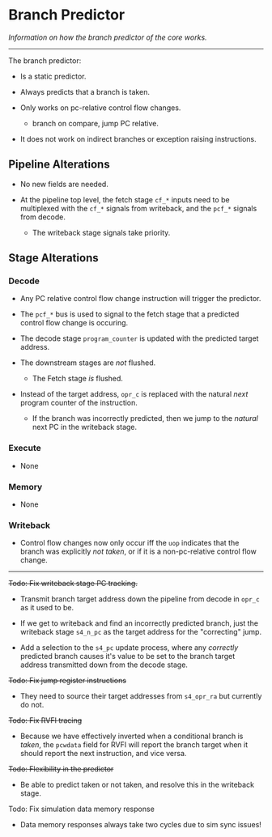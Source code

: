 
# Branch Predictor

*Information on how the branch predictor of the core works.*

---

The branch predictor:

- Is a static predictor.

- Always predicts that a branch is taken.

- Only works on pc-relative control flow changes.

  - branch on compare, jump PC relative.

- It does not work on indirect branches or exception raising instructions.

## Pipeline Alterations

- No new fields are needed.

- At the pipeline top level, the fetch stage `cf_*` inputs need to be
  multiplexed with the `cf_*` signals from writeback, and the
  `pcf_*` signals from decode.

  - The writeback stage signals take priority.

## Stage Alterations

### Decode

- Any PC relative control flow change instruction will trigger the predictor.

- The `pcf_*` bus is used to signal to the fetch stage that a predicted
  control flow change is occuring.

- The decode stage `program_counter` is updated with the predicted
  target address.

- The downstream stages are *not* flushed.

  - The Fetch stage *is* flushed.

- Instead of the target address, `opr_c` is replaced with the natural
  *next* program counter of the instruction.

  - If the branch was incorrectly predicted, then we jump to the *natural*
    next PC in the writeback stage.

### Execute

- None

### Memory

- None

### Writeback

- Control flow changes now only occur iff the `uop` indicates that the
  branch was explicitly *not taken*, or if it is a non-pc-relative
  control flow change.

---

~~Todo: Fix writeback stage PC tracking.~~

- Transmit branch target address down the pipeline from decode in
  `opr_c` as it used to be.

- If we get to writeback and find an incorrectly predicted branch, just
  the writeback stage `s4_n_pc` as the target address for the "correcting"
  jump.

- Add a selection to the `s4_pc` update process, where any *correctly*
  predicted branch causes it's value to be set to the branch target
  address transmitted down from the decode stage.

~~Todo: Fix jump register instructions~~

- They need to source their target addresses from `s4_opr_ra` but currently
  do not.

~~Todo: Fix RVFI tracing~~

- Because we have effectively inverted when a conditional branch is
  *taken*, the `pcwdata` field for RVFI will report the branch target
  when it should report the next instruction, and vice versa.

~~Todo: Flexibility in the predictor~~

- Be able to predict taken or not taken, and resolve this in the
  writeback stage.

Todo: Fix simulation data memory response

- Data memory responses always take two cycles due to sim sync issues!

